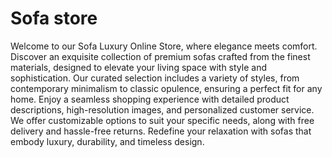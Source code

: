 # Sofa store
Welcome to our Sofa Luxury Online Store, where elegance meets comfort. Discover an exquisite collection of premium sofas crafted from the finest materials, designed to elevate your living space with style and sophistication. Our curated selection includes a variety of styles, from contemporary minimalism to classic opulence, ensuring a perfect fit for any home. Enjoy a seamless shopping experience with detailed product descriptions, high-resolution images, and personalized customer service. We offer customizable options to suit your specific needs, along with free delivery and hassle-free returns. Redefine your relaxation with sofas that embody luxury, durability, and timeless design.
